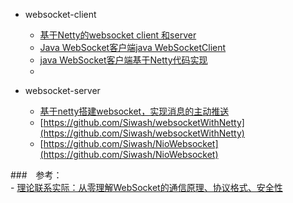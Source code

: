 - websocket-client
    - [基于Netty的websocket client 和server](https://blog.csdn.net/u010939285/article/details/81231221)
    - [Java WebSocket客户端java WebSocketClient](https://blog.csdn.net/yaomingyang/article/details/79015674)
    - [java WebSocket客户端基于Netty代码实现](https://blog.csdn.net/qq_33249725/article/details/88389063)
    - []()
    
- websocket-server
    - [基于netty搭建websocket，实现消息的主动推送](https://www.jianshu.com/p/56216d1052d7)
    - [https://github.com/Siwash/websocketWithNetty](https://github.com/Siwash/websocketWithNetty)
    - [https://github.com/Siwash/NioWebsocket](https://github.com/Siwash/NioWebsocket)
    
###　参考：    
    - [理论联系实际：从零理解WebSocket的通信原理、协议格式、安全性](https://www.jianshu.com/p/9c09c9a75e9c)